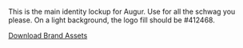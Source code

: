 This is the main identity lockup for Augur. Use for all the schwag you please. On a light background, the logo fill should be #412468.

<a href="../../../assets/brand/Augur-Mark-Sq"> Download Brand Assets</a>
